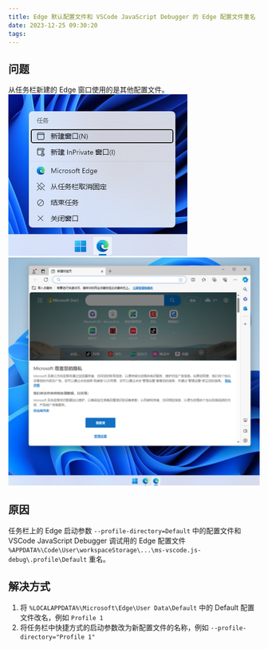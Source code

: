 ```yaml
---
title: Edge 默认配置文件和 VSCode JavaScript Debugger 的 Edge 配置文件重名
date: 2023-12-25 09:30:20
tags:
---
```


## 问题

从任务栏新建的 Edge 窗口使用的是其他配置文件。
![从任务栏中新建 Edge 窗口](/source/images/edge_create_new_window.png)
![新窗口使用](/source/images/edge_new_window.png)

## 原因

任务栏上的 Edge 启动参数 `--profile-directory=Default` 中的配置文件和 VSCode JavaScript Debugger 调试用的 Edge 配置文件 `%APPDATA%\Code\User\workspaceStorage\...\ms-vscode.js-debug\.profile\Default` 重名。

## 解决方式

1. 将 `%LOCALAPPDATA%\Microsoft\Edge\User Data\Default` 中的 Default 配置文件改名，例如 `Profile 1`
2. 将任务栏中快捷方式的启动参数改为新配置文件的名称，例如 `--profile-directory="Profile 1"`
